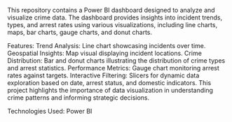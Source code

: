 This repository contains a Power BI dashboard designed to analyze and visualize crime data. The dashboard provides insights into incident trends, types, and arrest rates using various visualizations, including line charts, maps, bar charts, gauge charts, and donut charts.

Features:
Trend Analysis: Line chart showcasing incidents over time.
Geospatial Insights: Map visual displaying incident locations.
Crime Distribution: Bar and donut charts illustrating the distribution of crime types and arrest statistics.
Performance Metrics: Gauge chart monitoring arrest rates against targets.
Interactive Filtering: Slicers for dynamic data exploration based on date, arrest status, and domestic indicators.
This project highlights the importance of data visualization in understanding crime patterns and informing strategic decisions.

Technologies Used:
Power BI
